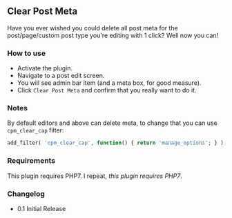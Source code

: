 ## Clear Post Meta
Have you ever wished you could delete all post meta for the post/page/custom post type you're editing with 1 click? Well now you can!

### How to use
* Activate the plugin.
* Navigate to a post edit screen.
* You will see admin bar item (and a meta box, for good measure).
* Click `Clear Post Meta` and confirm that you really want to do it.

### Notes
By default editors and above can delete meta, to change that you can use `cpm_clear_cap` filter:
```php
add_filter( 'cpm_clear_cap', function() { return 'manage_options'; } );
```

### Requirements
This plugin requires PHP7. I repeat, _this plugin requires PHP7_.

### Changelog
* 0.1 Initial Release